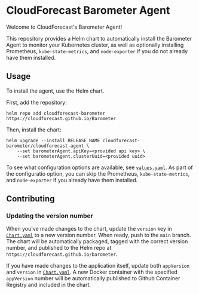 CloudForecast Barometer Agent
==========

Welcome to CloudForecast's Barometer Agent! 

This repository provides a Helm chart to automatically install the Barometer Agent to 
monitor your Kubernetes cluster, as well as optionally installing Prometheus, `kube-state-metrics`,
and `node-exporter` if you do not already have them installed.

## Usage

To install the agent, use the Helm chart.

First, add the repository:

    helm repo add cloudforecast-barometer https://cloudforecast.github.io/Barometer

Then, install the chart:

    helm upgrade --install RELEASE_NAME cloudforecast-barometer/cloudforecast-agent \
        --set barometerAgent.apiKey=<provided api key> \
        --set barometerAgent.clusterUuid=<provided uuid>

To see what configuration options are available, see [`values.yaml`](charts/cloudforecast-agent/values.yaml). As part of the configuratio option, you can skip the Prometheus, `kube-state-metrics`, and `node-exporter` if you already have them installed.

## Contributing

### Updating the version number

When you've made changes to the chart, update the `version` key in 
[`Chart.yaml`](charts/cloudforecast-agent/Chart.yaml) to a new version number. When
ready, push to the `main` branch. The chart will be automatically packaged,
tagged with the correct version number, and published to the Helm repo at
`https://cloudforecast.github.io/barometer`.

If you have made changes to the application itself, update both `appVersion`
and `version` in [`Chart.yaml`](charts/cloudforecast-agent/Chart.yaml). 
A new Docker container with the specified `appVersion` number will be automatically published to
Github Container Registry and included in the chart.

